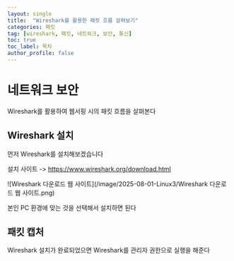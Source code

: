 ```yaml
---
layout: single
title:  "Wireshark를 활용한 패킷 흐름 살펴보기"
categories: 패킷
tag: [wireshark, 패킷, 네트워크, 보안, 통신]
toc: true
toc_label: 목차
author_profile: false
---
```


# 네트워크 보안

Wireshark를 활용하여 웹서핑 시의 패킷 흐름을 살펴본다

## Wireshark 설치

먼저 Wireshark를 설치해보겠습니다

설치 사이트 -> https://www.wireshark.org/download.html

![Wireshark 다운로드 웹 사이트](/image/2025-08-01-Linux3/Wireshark 다운로드 웹 사이트.png)

본인 PC 환경에 맞는 것을 선택해서 설치하면 된다

## 패킷 캡처

Wireshark 설치가 완료되었으면 Wireshark를 관리자 권한으로 실행을 해준다


